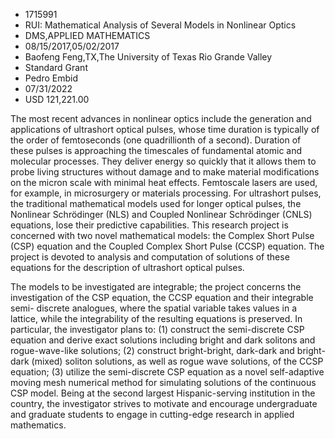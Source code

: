 
* 1715991
* RUI: Mathematical Analysis of Several Models in Nonlinear Optics
* DMS,APPLIED MATHEMATICS
* 08/15/2017,05/02/2017
* Baofeng Feng,TX,The University of Texas Rio Grande Valley
* Standard Grant
* Pedro Embid
* 07/31/2022
* USD 121,221.00

The most recent advances in nonlinear optics include the generation and
applications of ultrashort optical pulses, whose time duration is typically of
the order of femtoseconds (one quadrillionth of a second). Duration of these
pulses is approaching the timescales of fundamental atomic and molecular
processes. They deliver energy so quickly that it allows them to probe living
structures without damage and to make material modifications on the micron scale
with minimal heat effects. Femtoscale lasers are used, for example, in
microsurgery or materials processing. For ultrashort pulses, the traditional
mathematical models used for longer optical pulses, the Nonlinear Schrödinger
(NLS) and Coupled Nonlinear Schrödinger (CNLS) equations, lose their predictive
capabilities. This research project is concerned with two novel mathematical
models: the Complex Short Pulse (CSP) equation and the Coupled Complex Short
Pulse (CCSP) equation. The project is devoted to analysis and computation of
solutions of these equations for the description of ultrashort optical pulses.

The models to be investigated are integrable; the project concerns the
investigation of the CSP equation, the CCSP equation and their integrable semi-
discrete analogues, where the spatial variable takes values in a lattice, while
the integrability of the resulting equations is preserved. In particular, the
investigator plans to: (1) construct the semi-discrete CSP equation and derive
exact solutions including bright and dark solitons and rogue-wave-like
solutions; (2) construct bright-bright, dark-dark and bright-dark (mixed)
soliton solutions, as well as rogue wave solutions, of the CCSP equation; (3)
utilize the semi-discrete CSP equation as a novel self-adaptive moving mesh
numerical method for simulating solutions of the continuous CSP model. Being at
the second largest Hispanic-serving institution in the country, the investigator
strives to motivate and encourage undergraduate and graduate students to engage
in cutting-edge research in applied mathematics.
